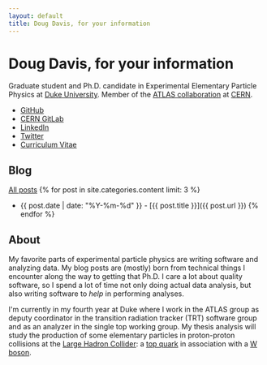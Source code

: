 ```yaml
---
layout: default
title: Doug Davis, for your information
---
```


# Doug Davis, for your information

Graduate student and Ph.D. candidate in Experimental Elementary
Particle Physics at [Duke University](https://www.duke.edu/). Member
of the [ATLAS collaboration](https://atlas.cern/) at
[CERN](https://home.cern/).

- <i class="fa fa-github" aria-hidden="true"></i> [GitHub](https://github.com/drdavis)
- <i class="fa fa-gitlab" aria-hidden="true"></i> [CERN GitLab](https://gitlab.cern.ch/ddavis)
- <i class="fa fa-linkedin" aria-hidden="true"></i> [LinkedIn](https://www.linkedin.com/in/douglasrdavis)
- <i class="fa fa-twitter" aria-hidden="true"></i> [Twitter](https://twitter.com/_ddavis_)
- <i class="fa fa-file-pdf-o" aria-hidden="true"></i> [Curriculum Vitae](/assets/pdf/cv.pdf)

## Blog

[All posts](/blog.html)
{% for post in site.categories.content limit: 3 %}
- {{ post.date | date: "%Y-%m-%d" }} - [{{ post.title }}]({{ post.url }}) {% endfor %}

## About

My favorite parts of experimental particle physics are writing
software and analyzing data. My blog posts are (mostly) born from
technical things I encounter along the way to getting that Ph.D. I
care a lot about quality software, so I spend a lot of time not only
doing actual data analysis, but also writing software to _help_ in
performing analyses.

I'm currently in my fourth year at Duke where I work in the ATLAS
group as deputy coordinator in the transition radiation tracker (TRT)
software group and as an analyzer in the single top working group.  My
thesis analysis will study the production of some elementary particles
in proton-proton collisions at the [Large Hadron
Collider](https://en.wikipedia.org/wiki/Large_Hadron_Collider): a [top
quark](https://en.wikipedia.org/wiki/Top_quark) in association with a
[W boson](https://en.wikipedia.org/wiki/W_and_Z_bosons).
